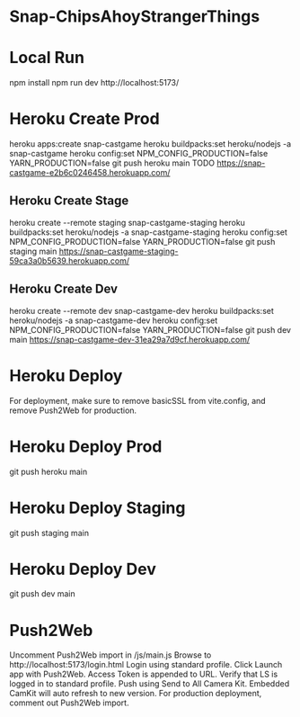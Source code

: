 # Snap-ChipsAhoyStrangerThings
 
# Local Run
npm install
npm run dev
http://localhost:5173/


# Heroku Create Prod
heroku apps:create snap-castgame
heroku buildpacks:set heroku/nodejs -a snap-castgame
heroku config:set NPM_CONFIG_PRODUCTION=false YARN_PRODUCTION=false
git push heroku main
TODO https://snap-castgame-e2b6c0246458.herokuapp.com/

## Heroku Create Stage
heroku create --remote staging snap-castgame-staging
heroku buildpacks:set heroku/nodejs -a snap-castgame-staging
heroku config:set NPM_CONFIG_PRODUCTION=false YARN_PRODUCTION=false
git push staging main
https://snap-castgame-staging-59ca3a0b5639.herokuapp.com/

## Heroku Create Dev
heroku create --remote dev snap-castgame-dev
heroku buildpacks:set heroku/nodejs -a snap-castgame-dev
heroku config:set NPM_CONFIG_PRODUCTION=false YARN_PRODUCTION=false
git push dev main
https://snap-castgame-dev-31ea29a7d9cf.herokuapp.com/


# Heroku Deploy 
For deployment, make sure to remove basicSSL from vite.config, and remove Push2Web for production.

# Heroku Deploy Prod
git push heroku main

# Heroku Deploy Staging
git push staging main

# Heroku Deploy Dev
git push dev main

# Push2Web
Uncomment Push2Web import in /js/main.js
Browse to http://localhost:5173/login.html
Login using standard profile.
Click Launch app with Push2Web.
Access Token is appended to URL.
Verify that LS is logged in to standard profile.
Push using Send to All Camera Kit.
Embedded CamKit will auto refresh to new version.
For production deployment, comment out Push2Web import.


